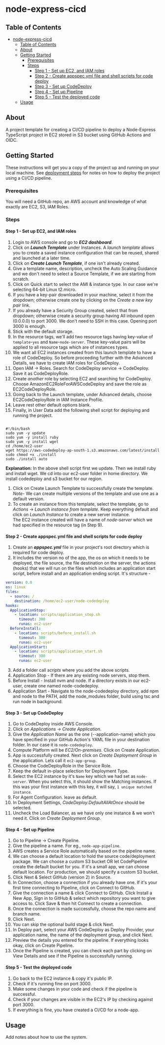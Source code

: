 # node-express-cicd

## Table of Contents

- [node-express-cicd](#node-express-cicd)
	- [Table of Contents](#table-of-contents)
	- [About ](#about-)
	- [Getting Started ](#getting-started-)
		- [Prerequisites](#prerequisites)
		- [Steps ](#steps-)
			- [Step 1 - Set up EC2, and IAM roles](#step-1---set-up-ec2-and-iam-roles)
			- [Step 2 - Create appspec.yml file and shell scripts for code deploy](#step-2---create-appspecyml-file-and-shell-scripts-for-code-deploy)
			- [Step 3 - Set up CodeDeploy](#step-3---set-up-codedeploy)
			- [Step 4 - Set up Pipeline](#step-4---set-up-pipeline)
			- [Step 5 - Test the deployed code](#step-5---test-the-deployed-code)
	- [Usage ](#usage-)

## About <a name = "about"></a>

A project template for creating a CI/CD pipeline to deploy a Node-Express TypeScript project in EC2 stored in S3 bucket using GitHub Actions and OIDC.

## Getting Started <a name = "getting_started"></a>

These instructions will get you a copy of the project up and running on your local machine. See [deployment steps](#steps) for notes on how to deploy the project using a CI/CD pipeline.

### Prerequisites

You will need a GitHub repo, an AWS account and knowledge of what exactly are EC2, S3, IAM Roles.

### Steps <a name = "steps"></a>

#### Step 1 - Set up EC2, and IAM roles

1. Login to AWS console and go to **_EC2 dashboard_**.
2. Click on **_Launch Template_** under Instances. A _launch template_ allows you to create a saved instance configuration that can be reused, shared and launched at a later time.
3. Click on **_Create Launch Template_**, if one isn't already created.
4. Give a template name, description, uncheck the Auto Scaling Guidance and we don't need to select a Source Template, if we are starting from scratch.
5. Click on Quick start to select the AMI & instance type. In our case we're selecting 64-bit Linux t2.micro.
6. If you have a key-pair downloaded in your machine, select it from the dropdown; otherwise create one by clicking on the _Create a new key pair_ link.
7. If you already have a Security Group created, select that from dropdown; otherwise create a security group having All inbound open (0.0.0.0) to port 3000. We don't need to SSH in this case. Opening port 3000 is enough.
8. Stick with the default storage.
9. In the resource tags, we'll add two resource tags having key-value of `template`-`yes` and `Name`-`node-server`. These key-value pairs will be applied to all resource tags which are of instances types.
10. We want all EC2 instances created from this launch template to have a role of CodeDeploy. So before proceeding further with the Advanced Details, we have to create IAM roles for CodeDeploy.
11. Open IAM -> Roles. Search for CodeDeploy service -> CodeDeploy. Save it as CodeDeployRole.
12. Create _another_ role by selecting EC2 and searching for CodeDeploy. Choose AmazonEC2RoleForAWSCodeDeploy and save the role as EC2CodeDeployRole.
13. Going back to the Launch template, under Advanced details, choose EC2CodeDeployRole in IAM Instance Profile.
14. Leave rest other default options blank.
15. Finally, in User Data add the following shell script for deploying and running the project.

```shell

#!/bin/bash
sudo yum -y update
sudo yum -y install ruby
sudo yum -y install wget
cd /home/ec2-user
wget https://aws-codedeploy-ap-south-1.s3.amazonaws.com/latest/install
sudo chmod +x ./install
sudo ./install auto
```

**Explanation:** In the above shell script first we update. Then we install ruby and install wget. We cd into our ec2-user folder in home directory. We install codedeploy and s3 bucket for our region.<br />

1.  Click on Create Launch Template to successfully create the template.<br/> _Note-_ We can create multiple versions of the template and use one as a default version.
2.  To create an instance from this template, select the template, go to _Actions_ -> _Launch instance from template_. Keep everything default and click on _Launch Instance_ to create a new server instance. <br />
    The EC2 instance created will have a name of _node-server_ which we had specified in the resource tag (in Step 9).

#### Step 2 - Create appspec.yml file and shell scripts for code deploy

1. Create an **_appspec.yml_** file in your project's root directory which is required for code deploy.
2. It includes the version no of the app, the os on which it needs to be deployed, the file source, the file destination on the server, the actions (hooks) that we will run on the files which includes an application start script, before install and an application ending script. It's structure -

```yaml
version: 0.0
os: linux
files:
  - source: /
    destination: /home/ec2-user/node-codedeploy
hooks:
  ApplicationStop:
    - location: scripts/application_stop.sh
      timeout: 300
      runas: ec2-user
  BeforeInstall:
    - location: scripts/before_install.sh
      timeout: 300
      runas: ec2-user
  ApplicationStart:
    - location: scripts/application_start.sh
      timeout: 300
      runas: ec2-user
```

3. Add a folder call _scripts_ where you add the above scripts.
4. Application Stop - If there are any existing node servers, stop them.
5. Before Install - Install nvm and node. If a directory exists in our ec2-user, create one named node-codedeploy.
6. Application Start - Navigate to the node-codedeploy directory, add npm and node to the PATH, add the node_modules folder, build using tsc and run node in background.

#### Step 3 - Set up CodeDeploy

1. Go to CodeDeploy inside AWS Console.
2. Click on _Applications -> Create Application_.
3. Give the _Application Name_ as the one (--application-name) which you have specified in your GitHub Action's YAML file in your destination folder. In our case it is `node-codedeploy`. <br />
4. Compute Platform will be _EC2/On-premises_. Click on Create Application.
5. App is successfully created. Next click on _Create Deployment Group_ in the application. Lets call it `ec2-app-group`.
6. Choose the CodeDeployRole in the Service Role.
7. Keep the default in-place selection for Deployment Type.
8. Select the EC2 instance by it's `Name` key which we had set as `node-server`. When you select this, it should show the Matching instances. If this was your first instance with this key, it will say, `1 unique matched instance`.
9. For Agent Configuration. leave as default.
10. In Deployment Settings, _CodeDeploy.DefaultAllAtOnce_ should be selected.
11. Uncheck the Load Balancer, as we have only one instance & we won't need it. Click on _Create Deployment Group_.

#### Step 4 - Set up Pipeline

1. Go to Pipeline -> Create Pipeline.
2. Give the pipeline a name. For eg., `node-app-pipeline`.
3. AWS creates a Service Role automatically based on the pipeline name.
4. We can choose a default location to hold the source code/deployment package. We can choose a custom S3 bucket OR let CodePipeline create the default bucket for you. If it's a small app, we can choose default location. For production, we should specify a custom S3 bucket.
5. Click Next & Select GitHub (version 2) in Source.
6. In Connection, choose a connection if you already have one. If it's your first time connecting to Pipeline, click on Connect to GitHub.
7. Give the connection a name & click Connect to GitHub. Click Install a New App, Sign in to GitHub & select which repository you want to give access to. Click Save & then hit Connect to create a connection.
8. Once the connection is made successfully, choose the repo name and branch name.
9. Click Next.
10. You can skip the optional build stage & click Next.
11. In Deploy part, select your AWS CodeDeploy as Deploy Provider, your application name, the name of the deployment group, and click Next.
12. Preview the details you entered for the pipeline. If everything looks okay, click on Create Pipeline.
13. Once the Pipeline is created, you can check each part by clicking on View Details and see if the Pipeline is successfully running.

#### Step 5 - Test the deployed code

1. Go back to the EC2 instance & copy it's public IP.
2. Check if it's running fine on port 3000.
3. Make some changes in your code and check if the pipeline is successful.
4. Check if your changes are visible in the EC2's IP by checking against port 3000.
5. If everything is fine, you have created a CI/CD for a node-app.

## Usage <a name = "usage"></a>

Add notes about how to use the system.
